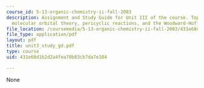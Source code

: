 ```yaml
---
course_id: 5-13-organic-chemistry-ii-fall-2003
description: Assignment and Study Guide for Unit III of the course. Topics include
  molecular orbital theory, pericyclic reactions, and the Woodward-Hoffmann rules.
file_location: /coursemedia/5-13-organic-chemistry-ii-fall-2003/431e68d1b2d2a4fea70b83cb7da7e104_unit3_study_gd.pdf
file_type: application/pdf
layout: pdf
title: unit3_study_gd.pdf
type: course
uid: 431e68d1b2d2a4fea70b83cb7da7e104

---
```

None